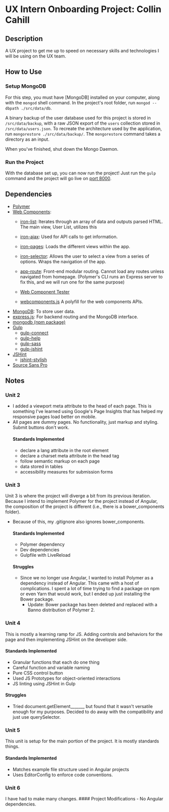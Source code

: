 # UX Intern Onboarding Project: Collin Cahill

## Description
A UX project to get me up to speed on necessary skills and technologies I will be using on the UX team.

## How to Use
### Setup MongoDB
For this step, you must have [MongoDB] installed on your computer, along with the `mongod` shell command.
In the project's root folder, run `mongod --dbpath ./src/data/db`.

A binary backup of the user database used for this project is stored in `/src/data/backup`, with a raw JSON export of the `users` collection stored in `/src/data/users.json`. To recreate the architecture used by the application, run `mongorestore ./src/data/backup/`. The `mongorestore` command takes a directory as an input.

When you've finished, shut down the Mongo Daemon.

### Run the Project
With the database set up, you can now run the project! Just run the `gulp` command and the project will go live on [port 8000](http://localhost:8000).


## Dependencies
- [Polymer](https://www.polymer-project.org/)
- [Web Components](https://www.webcomponents.org/):
	- [iron-list](https://www.webcomponents.org/element/PolymerElements/iron-list):
		Iterates through an array of data and outputs parsed HTML. The main view, User List, utilizes this
	- [iron-ajax](https://www.webcomponents.org/element/PolymerElements/iron-ajax):
		Used for API calls to get information.
	- [iron-pages](https://www.webcomponents.org/element/PolymerElements/iron-pages):
		Loads the different views within the app.
	- [iron-selector](https://www.webcomponents.org/element/PolymerElements/iron-selector):
		Allows the user to select a view from a series of options.
		Wraps the navigation of the app.
	- [app-route](https://www.webcomponents.org/element/PolymerElements/app-route):
		Front-end modular routing.
		Cannot load any routes unless navigated from homepage.
		(Polymer's CLI runs an Express server to fix this, and we will run one for the same purpose)

	- [Web Component Tester](https://github.com/Polymer/web-component-tester)
	- [webcomponents.js](https://github.com/webcomponents/webcomponentsjs)
		A polyfill for the web components APIs.
- [MongoDB](https://www.mongodb.com/lp/download/mongodb-enterprise):
	To store user data.
- [express.js](https://expressjs.com/):
	For backend routing and the MongoDB interface.
- [mongodb (npm package)](https://www.npmjs.com/package/mongodb)
- [Gulp](http://gulpjs.com/)
  - [gulp-connect](https://www.npmjs.com/package/gulp-connect)
  - [gulp-help](https://www.npmjs.com/package/gulp-help)
  - [gulp-sass](https://www.npmjs.com/package/gulp-sass)
  - [gulp-jshint](https://www.npmjs.com/package/gulp-jshint)
- [JSHint](http://jshint.com/)
  - [jshint-stylish](https://www.npmjs.com/package/jshint-stylish)
- [Source Sans Pro](https://fonts.google.com/specimen/Source+Sans+Pro)

## Notes
### Unit 2
- I added a viewport meta attribute to the head of each page. This is something I've learned using Google's Page Insights that has helped my responsive pages load better on mobile.
- All pages are dummy pages. No functionality, just markup and styling. Submit buttons don't work.
  #### Standards Implemented
    - declare a lang attribute in the root element
    - declare a charset meta attribute in the head tag
    - follow semantic markup on each page
    - data stored in tables
    - accessibility measures for submission forms

### Unit 3
Unit 3 is where the project will diverge a bit from its previous iteration. Because I intend to implement Polymer for the project instead of Angular, the composition of the project is different (i.e., there is a bower_components folder).
- Because of this, my .gitignore also ignores bower_components.
  #### Standards Implemented
  - Polymer dependency
  - Dev dependencies
  - Gulpfile with LiveReload
  #### Struggles
  - Since we no longer use Angular, I wanted to install Polymer as a dependency instead of Angular. This came with a host of complications. I spent a lot of time trying to find a package on npm or even Yarn that would work, but I ended up just installing the Bower package.
    - Update: Bower package has been deleted and replaced with a Banno distribution of Polymer 2.

### Unit 4
This is mostly a learning ramp for JS. Adding controls and behaviors for the page and then implementing JSHint on the developer side.
  #### Standards Implemented
  - Granular functions that each do one thing
  - Careful function and variable naming
  - Pure CSS control button
  - Used JS Prototypes for object-oriented interactions
  - JS linting using JSHint in Gulp

  #### Struggles
  - Tried document.getElement_______ but found that it wasn't versatile enough for my purposes. Decided to do away with the compatibility and just use querySelector.

### Unit 5
This unit is setup for the main portion of the project. It is mostly standards things.
  #### Standards Implemented
  - Matches example file structure used in Angular projects
  - Uses EditorConfig to enforce code conventions.

### Unit 6
I have had to make many changes.
	#### Project Modifications
	- No Angular dependencies.
